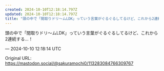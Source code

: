```yaml
---
created: 2024-10-10T12:18:14.797Z
updated: 2024-10-10T12:18:14.797Z
title: "頭の中で「間取りドリ〜ムLDK」っていう言葉がぐるぐるしてるけど、これから2連続[...]"
---
```


<p>頭の中で「間取りドリ〜ムLDK」っていう言葉がぐるぐるしてるけど、これから2連続する…！</p>

&mdash; 2024-10-10 12:18:14 UTC

Original URL: https://mastodon.social/@sakuramochi0/113283084766309767
